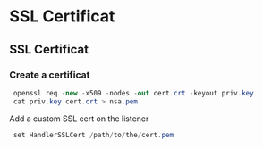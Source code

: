 # SSL Certificat

## SSL Certificat

### Create a certificat

```csharp
 openssl req -new -x509 -nodes -out cert.crt -keyout priv.key
 cat priv.key cert.crt > nsa.pem
```





Add a custom SSL cert on the listener

```csharp
 set HandlerSSLCert /path/to/the/cert.pem
```

